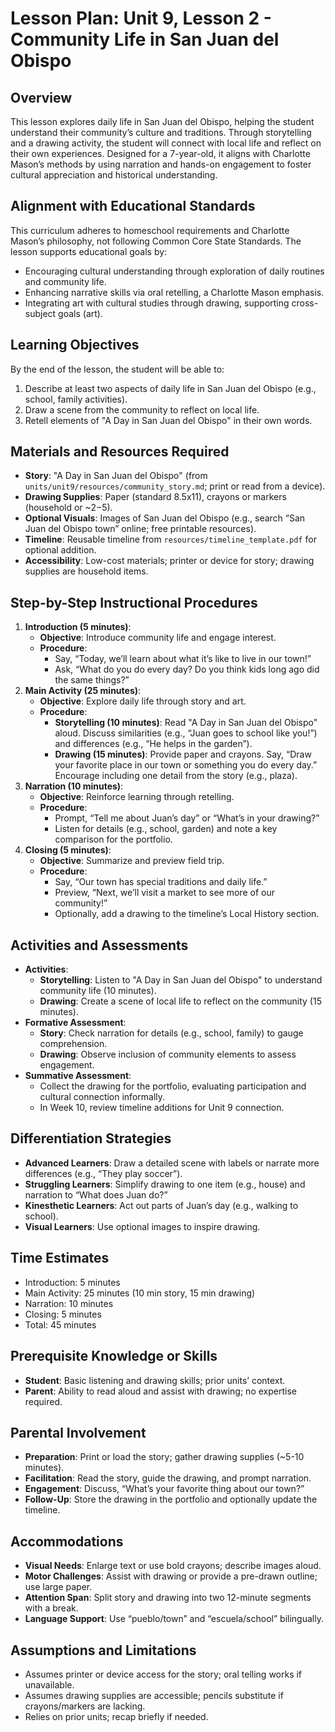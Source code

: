 # Lesson Plan: Unit 9, Lesson 2 - Community Life in San Juan del Obispo

## Overview
This lesson explores daily life in San Juan del Obispo, helping the student understand their community’s culture and traditions. Through storytelling and a drawing activity, the student will connect with local life and reflect on their own experiences. Designed for a 7-year-old, it aligns with Charlotte Mason’s methods by using narration and hands-on engagement to foster cultural appreciation and historical understanding.

## Alignment with Educational Standards
This curriculum adheres to homeschool requirements and Charlotte Mason’s philosophy, not following Common Core State Standards. The lesson supports educational goals by:
- Encouraging cultural understanding through exploration of daily routines and community life.
- Enhancing narrative skills via oral retelling, a Charlotte Mason emphasis.
- Integrating art with cultural studies through drawing, supporting cross-subject goals (art).

## Learning Objectives
By the end of the lesson, the student will be able to:
1. Describe at least two aspects of daily life in San Juan del Obispo (e.g., school, family activities).
2. Draw a scene from the community to reflect on local life.
3. Retell elements of "A Day in San Juan del Obispo" in their own words.

## Materials and Resources Required
- **Story**: "A Day in San Juan del Obispo" (from `units/unit9/resources/community_story.md`; print or read from a device).
- **Drawing Supplies**: Paper (standard 8.5x11), crayons or markers (household or ~$2-$5).
- **Optional Visuals**: Images of San Juan del Obispo (e.g., search “San Juan del Obispo town” online; free printable resources).
- **Timeline**: Reusable timeline from `resources/timeline_template.pdf` for optional addition.
- **Accessibility**: Low-cost materials; printer or device for story; drawing supplies are household items.

## Step-by-Step Instructional Procedures
1. **Introduction (5 minutes)**:
   - **Objective**: Introduce community life and engage interest.
   - **Procedure**:
     - Say, “Today, we’ll learn about what it’s like to live in our town!”
     - Ask, “What do you do every day? Do you think kids long ago did the same things?”
2. **Main Activity (25 minutes)**:
   - **Objective**: Explore daily life through story and art.
   - **Procedure**:
     - **Storytelling (10 minutes)**: Read "A Day in San Juan del Obispo" aloud. Discuss similarities (e.g., “Juan goes to school like you!”) and differences (e.g., “He helps in the garden”).
     - **Drawing (15 minutes)**: Provide paper and crayons. Say, “Draw your favorite place in our town or something you do every day.” Encourage including one detail from the story (e.g., plaza).
3. **Narration (10 minutes)**:
   - **Objective**: Reinforce learning through retelling.
   - **Procedure**:
     - Prompt, “Tell me about Juan’s day” or “What’s in your drawing?”
     - Listen for details (e.g., school, garden) and note a key comparison for the portfolio.
4. **Closing (5 minutes)**:
   - **Objective**: Summarize and preview field trip.
   - **Procedure**:
     - Say, “Our town has special traditions and daily life.”
     - Preview, “Next, we’ll visit a market to see more of our community!”
     - Optionally, add a drawing to the timeline’s Local History section.

## Activities and Assessments
- **Activities**:
  - **Storytelling**: Listen to "A Day in San Juan del Obispo" to understand community life (10 minutes).
  - **Drawing**: Create a scene of local life to reflect on the community (15 minutes).
- **Formative Assessment**:
  - **Story**: Check narration for details (e.g., school, family) to gauge comprehension.
  - **Drawing**: Observe inclusion of community elements to assess engagement.
- **Summative Assessment**:
  - Collect the drawing for the portfolio, evaluating participation and cultural connection informally.
  - In Week 10, review timeline additions for Unit 9 connection.

## Differentiation Strategies
- **Advanced Learners**: Draw a detailed scene with labels or narrate more differences (e.g., “They play soccer”).
- **Struggling Learners**: Simplify drawing to one item (e.g., house) and narration to “What does Juan do?”
- **Kinesthetic Learners**: Act out parts of Juan’s day (e.g., walking to school).
- **Visual Learners**: Use optional images to inspire drawing.

## Time Estimates
- Introduction: 5 minutes
- Main Activity: 25 minutes (10 min story, 15 min drawing)
- Narration: 10 minutes
- Closing: 5 minutes
- Total: 45 minutes

## Prerequisite Knowledge or Skills
- **Student**: Basic listening and drawing skills; prior units’ context.
- **Parent**: Ability to read aloud and assist with drawing; no expertise required.

## Parental Involvement
- **Preparation**: Print or load the story; gather drawing supplies (~5-10 minutes).
- **Facilitation**: Read the story, guide the drawing, and prompt narration.
- **Engagement**: Discuss, “What’s your favorite thing about our town?”
- **Follow-Up**: Store the drawing in the portfolio and optionally update the timeline.

## Accommodations
- **Visual Needs**: Enlarge text or use bold crayons; describe images aloud.
- **Motor Challenges**: Assist with drawing or provide a pre-drawn outline; use large paper.
- **Attention Span**: Split story and drawing into two 12-minute segments with a break.
- **Language Support**: Use “pueblo/town” and “escuela/school” bilingually.

## Assumptions and Limitations
- Assumes printer or device access for the story; oral telling works if unavailable.
- Assumes drawing supplies are accessible; pencils substitute if crayons/markers are lacking.
- Relies on prior units; recap briefly if needed.
